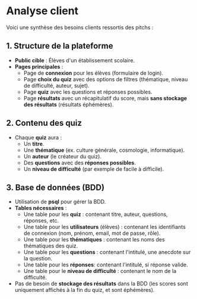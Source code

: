 # Analyse client

Voici une synthèse des besoins clients ressortis des pitchs :

## 1. **Structure de la plateforme**

- **Public cible** : Élèves d'un établissement scolaire.
- **Pages principales** :
  - Page de **connexion** pour les élèves (formulaire de login).
  - Page **choix du quiz** avec des options de filtres (thématique, niveau de difficulté, auteur, sujet).
  - Page **quiz** avec les questions et réponses possibles.
  - Page **résultats** avec un récapitulatif du score, mais **sans stockage des résultats** (résultats éphémères).

## 2. **Contenu des quiz**

- Chaque **quiz** aura :
  - Un **titre**.
  - Une **thématique** (ex. culture générale, cosmologie, informatique).
  - Un **auteur** (le créateur du quiz).
  - Des **questions** avec des **réponses possibles**.
  - Un **niveau de difficulté** (par exemple de facile à difficile).

## 3. **Base de données (BDD)**

- Utilisation de **psql** pour gérer la BDD.
- **Tables nécessaires** :
  - Une table pour les **quiz** : contenant titre, auteur, questions, réponses, etc.
  - Une table pour les **utilisateurs** (élèves) : contenant les identifiants de connexion (nom, prénom, email, mot de passe, rôle).
  - Une table pour les **thématiques** : contenant les noms des thématiques des quiz.
  - Une table pour les **questions** : contenant l'intitulé, une anecdote sur la question.
  - Une table pour les **réponses**: contenant l'intitulé, si réponse valide.
  - Une table pour le **niveau de difficulté** : contenant le nom de la difficulté.
- Pas de besoin de **stockage des résultats** dans la BDD (les scores sont uniquement affichés à la fin du quiz, et sont éphémères).